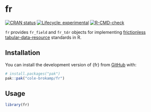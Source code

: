 # fr

<!-- badges: start -->

[![CRAN
status](https://www.r-pkg.org/badges/version/fr)](https://CRAN.R-project.org/package=fr)
[![Lifecycle:
experimental](https://img.shields.io/badge/lifecycle-experimental-orange.svg)](https://lifecycle.r-lib.org/articles/stages.html#experimental)
[![R-CMD-check](https://github.com/cole-brokamp/fr/actions/workflows/R-CMD-check.yaml/badge.svg)](https://github.com/cole-brokamp/fr/actions/workflows/R-CMD-check.yaml)
<!-- badges: end -->

`fr` provides `fr_field` and `fr_tdr` objects for implementing
[frictionless](https://specs.frictionlessdata.io)
[tabular-data-resource](https://specs.frictionlessdata.io/tabular-data-resource)
standards in R.

## Installation

You can install the development version of {fr} from
[GitHub](https://github.com/) with:

```r
# install.packages("pak")
pak::pak("cole-brokamp/fr")
```

## Usage

```r
library(fr)
```

